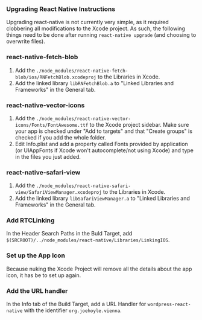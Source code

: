 ### Upgrading React Native Instructions

Upgrading react-native is not currently very simple, as it required clobbering all modifications to the Xcode project.
As such, the following things need to be done after running `react-native upgrade` (and choosing to overwrite files).

### react-native-fetch-blob

1. Add the `./node_modules/react-native-fetch-blob/ios/RNFetchBlob.xcodeproj` to the Libraries in Xcode.
1. Add the linked library `libRNFetchBlob.a` to "Linked Libraries and Frameworks" in the General tab.

### react-native-vector-icons

1. Add the `./node_modules/react-native-vector-icons/Fonts/FontAwesome.ttf` to the Xcode project sidebar. Make sure your app is checked under "Add to targets" and that "Create groups" is checked if you add the whole folder.
1. Edit Info.plist and add a property called Fonts provided by application (or UIAppFonts if Xcode won't autocomplete/not using Xcode) and type in the files you just added.

### react-native-safari-view

1. Add the `./node_modules/react-native-safari-view/SafariViewManager.xcodeproj` to the Libraries in Xcode.
1. Add the linked library `libSafariViewManager.a` to "Linked Libraries and Frameworks" in the General tab.

### Add RTCLinking

In the Header Search Paths in the Buld Target, add `$(SRCROOT)/../node_modules/react-native/Libraries/LinkingIOS`.

### Set up the App Icon

Because nuking the Xcode Project will remove all the details about the app icon, it has be to set up again.

### Add the URL handler

In the Info tab of the Build Target, add a URL Handler for `wordpress-react-native` with the identifier `org.joehoyle.vienna`.
